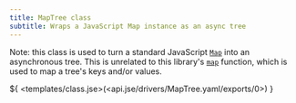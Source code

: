 ```yaml
---
title: MapTree class
subtitle: Wraps a JavaScript Map instance as an async tree
---
```


Note: this class is used to turn a standard JavaScript [`Map`](https://developer.mozilla.org/en-US/docs/Web/JavaScript/Reference/Global_Objects/Map) into an asynchronous tree. This is unrelated to this library's [`map`](map.html) function, which is used to map a tree's keys and/or values.

${ <templates/class.jse>(<api.jse/drivers/MapTree.yaml/exports/0>) }
